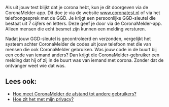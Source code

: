 Als uit jouw test blijkt dat je corona hebt, kun je dit doorgeven via de CoronaMelder-app. Dit doe je via de website www.coronatest.nl of via het telefoongesprek met de GGD. Je krijgt een persoonlijke GGD-sleutel die bestaat uit 7 cijfers en letters. Deze geef je door via de CoronaMelder-app. Alleen mensen die echt besmet zijn kunnen een melding versturen.

Nadat jouw GGD-sleutel is gecontroleerd en verzonden, vergelijkt het systeem achter CoronaMelder de codes uit jouw telefoon met die van mensen die ook CoronaMelder gebruiken. Was jouw code in de buurt bij een code van iemand anders? Dan krijgt die CoronaMelder-gebruiker een melding dat hij of zij in de buurt was van iemand met corona. Zonder dat de ontvanger weet wie dat was. 

## Lees ook:
- [Hoe meet CoronaMelder de afstand tot andere gebruikers?](/{{page.lang}}/faq/2-1-hoe-meet-coronamelder-de-afstand) 
- [Hoe zit het met mijn privacy?](/{{page.lang}}/faq/2-8-hoe-zit-het-met-mijn-privacy)
